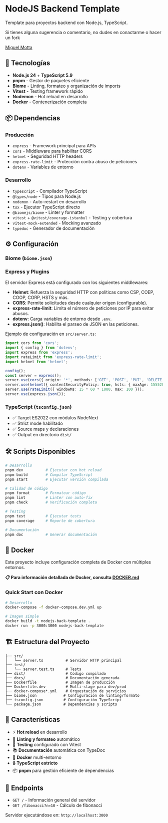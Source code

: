 # NodeJS Backend Template

Template  para proyectos backend con Node.js, TypeScript.

Si tienes alguna sugerencia o comentario, no dudes en conactarme o hacer un fork

[Miguel Motta](https://github.com/MIGUEL-MOTTA-U)

## 🚀 Tecnologías

- **Node.js 24** + **TypeScript 5.9**
- **pnpm** - Gestor de paquetes eficiente
- **Biome** - Linting, formateo y organización de imports
- **Vitest** - Testing framework rápido
- **Nodemon** - Hot reload en desarrollo
- **Docker** - Contenerización completa

## 📦 Dependencias

### Producción
- `express` - Framework principal para APIs
- `cors` - Middleware para habilitar CORS
- `helmet` - Seguridad HTTP headers
- `express-rate-limit` - Protección contra abuso de peticiones
- `dotenv` - Variables de entorno

### Desarrollo
- `typescript` - Compilador TypeScript
- `@types/node` - Tipos para Node.js
- `nodemon` - Auto-restart en desarrollo
- `tsx` - Ejecutor TypeScript directo
- `@biomejs/biome` - Linter y formatter
- `vitest` + `@vitest/coverage-istanbul` - Testing y cobertura
- `vitest-mock-extended` - Mocking avanzado
- `typedoc` - Generador de documentación

## ⚙️ Configuración

### Biome (`biome.json`)

### Express y Plugins

El servidor Express está configurado con los siguientes middlewares:

- **Helmet**: Refuerza la seguridad HTTP con políticas como CSP, COEP, COOP, CORP, HSTS y más.
- **CORS**: Permite solicitudes desde cualquier origen (configurable).
- **express-rate-limit**: Limita el número de peticiones por IP para evitar abusos.
- **dotenv**: Carga variables de entorno desde `.env`.
- **express.json()**: Habilita el parseo de JSON en las peticiones.

Ejemplo de configuración en `src/server.ts`:

```typescript
import cors from 'cors';
import { config } from 'dotenv';
import express from 'express';
import rateLimit from 'express-rate-limit';
import helmet from 'helmet';

config();
const server = express();
server.use(cors({ origin: '*', methods: ['GET', 'POST', 'PUT', 'DELETE', 'OPTIONS'] }));
server.use(helmet({ contentSecurityPolicy: true, hsts: { maxAge: 15552000 } }));
server.use(rateLimit({ windowMs: 15 * 60 * 1000, max: 100 }));
server.use(express.json());
```

### TypeScript (`tsconfig.json`)
- ✅ Target ES2022 con módulos NodeNext
- ✅ Strict mode habilitado
- ✅ Source maps y declaraciones
- ✅ Output en directorio `dist/`

## 🛠️ Scripts Disponibles

```bash
# Desarrollo
pnpm dev          # Ejecutar con hot reload
pnpm build        # Compilar TypeScript
pnpm start        # Ejecutar versión compilada

# Calidad de código
pnpm format       # Formatear código
pnpm lint         # Linter con auto-fix
pnpm check        # Verificación completa

# Testing
pnpm test         # Ejecutar tests
pnpm coverage     # Reporte de cobertura

# Documentación
pnpm doc          # Generar documentación
```

## 🐳 Docker

Este proyecto incluye configuración completa de Docker con múltiples entornos.

**📋 Para información detallada de Docker, consulta [DOCKER.md](./DOCKER.md)**

### Quick Start con Docker
```bash
# Desarrollo
docker-compose -f docker-compose.dev.yml up

# Imagen simple
docker build -t nodejs-back-template .
docker run -p 3000:3000 nodejs-back-template
```

## 🏗️ Estructura del Proyecto

```
├── src/
│   └── server.ts          # Servidor HTTP principal
├── test/
│   └── server.test.ts     # Tests
├── dist/                  # Código compilado
├── docs/                  # Documentación generada
├── Dockerfile             # Imagen de producción
├── Dockerfile.dev         # Multi-stage para dev/prod
├── docker-compose*.yml    # Orquestación de servicios
├── biome.json            # Configuración de linting/formato
├── tsconfig.json         # Configuración TypeScript
└── package.json          # Dependencias y scripts
```

## 🎯 Características

- ⚡ **Hot reload** en desarrollo
- 🔧 **Linting y formateo** automático
- 🧪 **Testing** configurado con Vitest
- 📚 **Documentación** automática con TypeDoc
- 🐳 **Docker** multi-entorno
- 🔒 **TypeScript estricto**
- 📦 **pnpm** para gestión eficiente de dependencias

## 🚦 Endpoints

- `GET /` - Información general del servidor
- `GET /fibonacci?n=10` - Cálculo de fibonacci

Servidor ejecutándose en: `http://localhost:3000`

